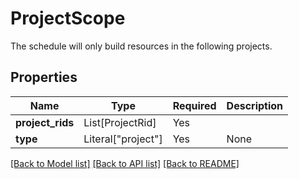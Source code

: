 # ProjectScope

The schedule will only build resources in the following projects.


## Properties
| Name | Type | Required | Description |
| ------------ | ------------- | ------------- | ------------- |
**project_rids** | List[ProjectRid] | Yes |  |
**type** | Literal["project"] | Yes | None |


[[Back to Model list]](../../../../README.md#models-v2-link) [[Back to API list]](../../../../README.md#apis-v2-link) [[Back to README]](../../../../README.md)
